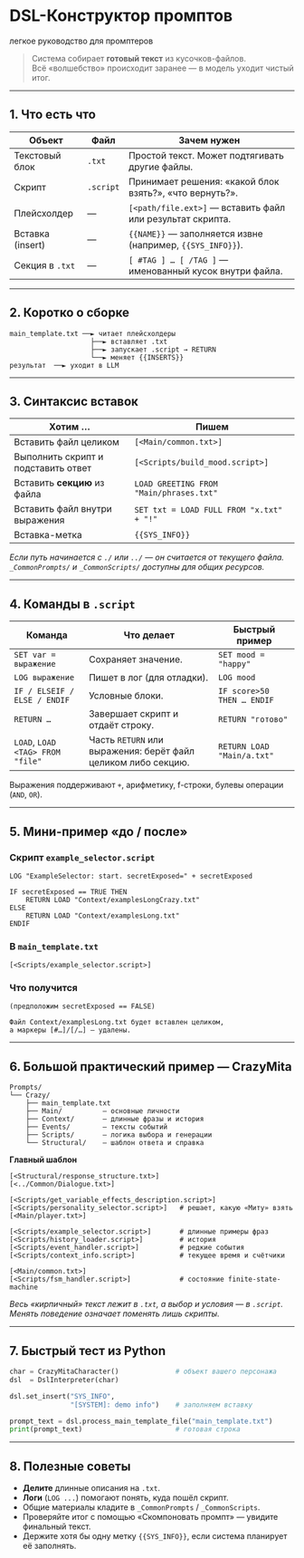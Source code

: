 # DSL-Конструктор промптов  
легкое руководство для промптеров

> Система собирает **готовый текст** из кусочков-файлов.  
> Всё «волшебство» происходит заранее — в модель уходит чистый итог.

---

## 1. Что есть что

| Объект                     | Файл | Зачем нужен                                  |
|----------------------------|------|----------------------------------------------|
| Текстовый блок             | `.txt`   | Простой текст. Может подтягивать другие файлы. |
| Скрипт                     | `.script`| Принимает решения: «какой блок взять?», «что вернуть?». |
| Плейсхолдер                | —    | `[<path/file.ext>]` — вставить файл или результат скрипта. |
| Вставка (insert)           | —    | `{{NAME}}` — заполняется извне (например, `{{SYS_INFO}}`). |
| Секция в `.txt`            | —    | `[ #TAG ] … [ /TAG ]` — именованный кусок внутри файла. |

---

## 2. Коротко о сборке

```
main_template.txt ──► читает плейсхолдеры
                    ├──► вставляет .txt
                    ├──► запускает .script → RETURN
                    └──► меняет {{INSERTS}}
результат  ──► уходит в LLM
```

---

## 3. Синтаксис вставок

| Хотим …                                  | Пишем                                   |
|------------------------------------------|-----------------------------------------|
| Вставить файл целиком                    | `[<Main/common.txt>]`                   |
| Выполнить скрипт и подставить ответ      | `[<Scripts/build_mood.script>]`         |
| Вставить **секцию** из файла             | `LOAD GREETING FROM "Main/phrases.txt"` |
| Вставить файл внутри выражения           | `SET txt = LOAD FULL FROM "x.txt" + "!"`|
| Вставка-метка                            | `{{SYS_INFO}}`                          |

*Если путь начинается с `./` или `../` — он считается от текущего файла.  
`_CommonPrompts/` и `_CommonScripts/` доступны для общих ресурсов.*

---

## 4. Команды в `.script`

| Команда                                | Что делает                                                                        | Быстрый пример |
|----------------------------------------|-----------------------------------------------------------------------------------|----------------|
| `SET var = выражение`                  | Сохраняет значение.                                                               | `SET mood = "happy"` |
| `LOG выражение`                        | Пишет в лог (для отладки).                                                        | `LOG mood` |
| `IF / ELSEIF / ELSE / ENDIF`           | Условные блоки.                                                                   | `IF score>50 THEN … ENDIF` |
| `RETURN …`                             | Завершает скрипт и отдаёт строку.                                                 | `RETURN "готово"` |
| `LOAD`, `LOAD <TAG> FROM "file"`       | Часть `RETURN` или выражения: берёт файл целиком либо секцию.                     | `RETURN LOAD "Main/a.txt"` |

Выражения поддерживают `+`, арифметику, f-строки, булевы операции
(`AND`, `OR`).

---

## 5. Мини-пример «до / после»

### Скрипт `example_selector.script`

```dsl
LOG "ExampleSelector: start. secretExposed=" + secretExposed

IF secretExposed == TRUE THEN
    RETURN LOAD "Context/examplesLongCrazy.txt"
ELSE
    RETURN LOAD "Context/examplesLong.txt"
ENDIF
```

### В `main_template.txt`

```text
[<Scripts/example_selector.script>]
```

### Что получится

```
(предположим secretExposed == FALSE)

Файл Context/examplesLong.txt будет вставлен целиком,
а маркеры [#…]/[/…] — удалены.
```

---

## 6. Большой практический пример — CrazyMita

```
Prompts/
└── Crazy/
    ├── main_template.txt
    ├── Main/          — основные личности
    ├── Context/       — длинные фразы и история
    ├── Events/        — тексты событий
    ├── Scripts/       — логика выбора и генерации
    └── Structural/    — шаблон ответа и справка
```

**Главный шаблон**

```text
[<Structural/response_structure.txt>]
[<../Common/Dialogue.txt>]

[<Scripts/get_variable_effects_description.script>]
[<Scripts/personality_selector.script>]   # решает, какую «Миту» взять
[<Main/player.txt>]

[<Scripts/example_selector.script>]       # длинные примеры фраз
[<Scripts/history_loader.script>]         # история
[<Scripts/event_handler.script>]          # редкие события
[<Scripts/context_info.script>]           # текущее время и счётчики

[<Main/common.txt>]
[<Scripts/fsm_handler.script>]            # состояние finite-state-machine
```

*Весь «кирпичный» текст лежит в `.txt`, а выбор и условия — в `.script`.
Менять поведение означает поменять лишь скрипты.*

---

## 7. Быстрый тест из Python

```python
char = CrazyMitaCharacter()              # объект вашего персонажа
dsl  = DslInterpreter(char)

dsl.set_insert("SYS_INFO",
               "[SYSTEM]: demo info")    # заполняем вставку

prompt_text = dsl.process_main_template_file("main_template.txt")
print(prompt_text)                       # готовая строка
```

---

## 8. Полезные советы

* **Делите** длинные описания на `.txt`.  
* **Логи** (`LOG ...`) помогают понять, куда пошёл скрипт.  
* Общие материалы кладите в `_CommonPrompts` / `_CommonScripts`.  
* Проверяйте итог с помощью «Скомпоновать промпт» — увидите финальный текст.  
* Держите хотя бы одну метку `{{SYS_INFO}}`, если система планирует её
  заполнять.
